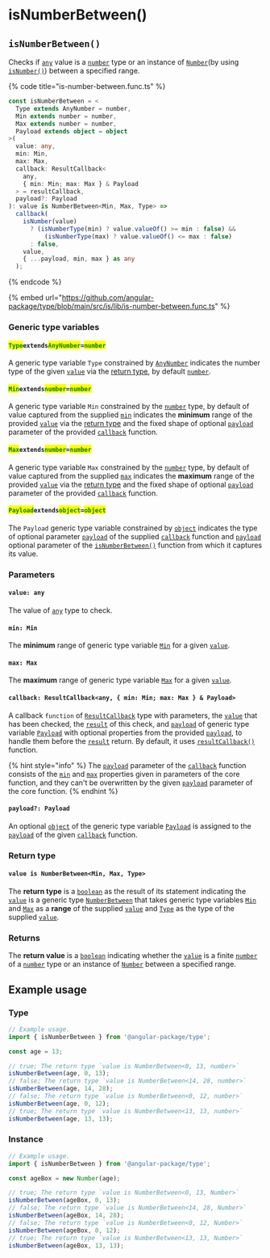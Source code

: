 # isNumberBetween()

## `isNumberBetween()`

Checks if [`any`](https://www.typescriptlang.org/docs/handbook/2/everyday-types.html#any) value is a [`number`](https://developer.mozilla.org/en-US/docs/Web/JavaScript/Reference/Global\_Objects/Number) type or an instance of [`Number`](https://developer.mozilla.org/en-US/docs/Web/JavaScript/Reference/Global\_Objects/Number)(by using [`isNumber()`](isnumber.md)) between a specified range.

{% code title="is-number-between.func.ts" %}
```typescript
const isNumberBetween = <
  Type extends AnyNumber = number,
  Min extends number = number,
  Max extends number = number,
  Payload extends object = object
>(
  value: any,
  min: Min,
  max: Max,
  callback: ResultCallback<
    any,
    { min: Min; max: Max } & Payload
  > = resultCallback,
  payload?: Payload
): value is NumberBetween<Min, Max, Type> =>
  callback(
    isNumber(value)
      ? (isNumberType(min) ? value.valueOf() >= min : false) &&
          (isNumberType(max) ? value.valueOf() <= max : false)
      : false,
    value,
    { ...payload, min, max } as any
  );
```
{% endcode %}

{% embed url="https://github.com/angular-package/type/blob/main/src/is/lib/is-number-between.func.ts" %}

### Generic type variables

#### <mark style="color:green;">`Type`</mark>`extends`<mark style="color:green;">`AnyNumber`</mark>`=`<mark style="color:green;">`number`</mark>

A generic type variable `Type` constrained by [`AnyNumber`](../types/anynumber.md) indicates the number type of the given [`value`](isnumberbetween.md#value-any) via the [return type](isnumberbetween.md#return-type), by default [`number`](https://www.typescriptlang.org/docs/handbook/basic-types.html#number).

#### <mark style="color:green;">`Min`</mark>`extends`<mark style="color:green;">`number`</mark>`=`<mark style="color:green;">`number`</mark>

A generic type variable `Min` constrained by the [`number`](https://www.typescriptlang.org/docs/handbook/basic-types.html#number) type, by default of value captured from the supplied [`min`](isnumberbetween.md#min-min) indicates the **minimum** range of the provided [`value`](isnumberbetween.md#value-any) via the [return type](isnumberbetween.md#return-type) and the fixed shape of optional [`payload`](../types/resultcallback.md#payload-payload) parameter of the provided [`callback`](isnumberbetween.md#callback-resultcallback-less-than-any-min-min-max-max-and-payload-greater-than) function.

#### <mark style="color:green;">`Max`</mark>`extends`<mark style="color:green;">`number`</mark>`=`<mark style="color:green;">`number`</mark>

A generic type variable `Max` constrained by the [`number`](https://www.typescriptlang.org/docs/handbook/basic-types.html#number) type, by default of value captured from the supplied [`max`](isnumberbetween.md#max-max) indicates the **maximum** range of the provided [`value`](isnumberbetween.md#value-any) via the [return type](isnumberbetween.md#return-type) and the fixed shape of optional [`payload`](../types/resultcallback.md#payload-payload) parameter of the provided [`callback`](isnumberbetween.md#callback-resultcallback-less-than-any-min-min-max-max-and-payload-greater-than) function.

#### <mark style="color:green;">**`Payload`**</mark>**`extends`**<mark style="color:green;">**`object`**</mark>**`=`**<mark style="color:green;">**`object`**</mark>

The `Payload` generic type variable constrained by [`object`](https://www.typescriptlang.org/docs/handbook/basic-types.html#object) indicates the type of optional parameter [`payload`](../types/resultcallback.md#payload-payload) of the supplied [`callback`](isnumberbetween.md#callback-resultcallback-less-than-any-min-min-max-max-and-payload-greater-than) function and [`payload`](isnumberbetween.md#payload-payload) optional parameter of the [`isNumberBetween()`](isnumberbetween.md#isnumberbetween) function from which it captures its value.

### Parameters

#### `value: any`

The value of [`any`](https://www.typescriptlang.org/docs/handbook/2/everyday-types.html#any) type to check.

#### `min: Min`

The **minimum** range of generic type variable [`Min`](isnumberbetween.md#minextendsnumber-number) for a given [`value`](isnumberbetween.md#value-any).

#### `max: Max`

The **maximum** range of generic type variable [`Max`](isnumberbetween.md#maxextendsnumber-number) for a given [`value`](isnumberbetween.md#value-any).

#### `callback: ResultCallback<any, { min: Min; max: Max } & Payload>`

A callback `function` of [`ResultCallback`](../types/resultcallback.md) type with parameters, the [`value`](isnumberbetween.md#value-any) that has been checked, the [`result`](../types/resultcallback.md#result-boolean) of this check, and [`payload`](../types/resultcallback.md#payload-payload) of generic type variable [`Payload`](isnumberbetween.md#payloadextendsobject-object) with optional properties from the provided [`payload`](isnumberbetween.md#payload-payload), to handle them before the [`result`](../types/resultcallback.md#result-boolean) return. By default, it uses [`resultCallback()`](../helper/resultcallback.md) function.

{% hint style="info" %}
The [`payload`](../types/resultcallback.md#payload-payload) parameter of the [`callback`](../types/resultcallback.md) function consists of the [`min`](isnumberbetween.md#min-min) and [`max`](isnumberbetween.md#max-max) properties given in parameters of the core function, and they can't be overwritten by the given [`payload`](isnumberbetween.md#payload-payload) parameter of the core function.
{% endhint %}

#### `payload?: Payload`

An optional [`object`](https://developer.mozilla.org/en-US/docs/Web/JavaScript/Reference/Global\_Objects/Object) of the generic type variable [`Payload`](isnumberbetween.md#payloadextendsobject-object) is assigned to the [`payload`](../types/resultcallback.md#payload-payload) of the given [`callback`](isnumberbetween.md#callback-resultcallback-less-than-any-min-min-max-max-and-payload-greater-than) function.

### Return type

#### `value is NumberBetween<Min, Max, Type>`

The **return type** is a [`boolean`](https://www.typescriptlang.org/docs/handbook/basic-types.html#boolean) as the result of its statement indicating the [`value`](isnumberbetween.md#value-any) is a generic type [`NumberBetween`](../types/numberbetween.md) that takes generic type variables [`Min`](isnumberbetween.md#minextendsnumber-number) and [`Max`](isnumberbetween.md#maxextendsnumber-number) as a **range** of the supplied [`value`](isnumberbetween.md#value-any) and [`Type`](isnumberbetween.md#typeextendsanynumber-number) as the type of the supplied [`value`](isnumberbetween.md#value-any).

### Returns

The **return value** is a [`boolean`](https://developer.mozilla.org/en-US/docs/Web/JavaScript/Reference/Global\_Objects/Boolean) indicating whether the [`value`](isnumberbetween.md#value-any) is a finite [`number`](https://developer.mozilla.org/en-US/docs/Web/JavaScript/Reference/Global\_Objects/Number) of a [`number`](https://developer.mozilla.org/en-US/docs/Web/JavaScript/Reference/Global\_Objects/Number) type or an instance of [`Number`](https://developer.mozilla.org/en-US/docs/Web/JavaScript/Reference/Global\_Objects/Number) between a specified range.

## Example usage

### Type

```typescript
// Example usage.
import { isNumberBetween } from '@angular-package/type';

const age = 13;

// true; The return type `value is NumberBetween<0, 13, number>`
isNumberBetween(age, 0, 13);
// false; The return type `value is NumberBetween<14, 28, number>`
isNumberBetween(age, 14, 28);
// false; The return type `value is NumberBetween<0, 12, number>`
isNumberBetween(age, 0, 12);
// true; The return type `value is NumberBetween<13, 13, number>`
isNumberBetween(age, 13, 13);
```

### Instance

```typescript
// Example usage.
import { isNumberBetween } from '@angular-package/type';

const ageBox = new Number(age);

// true; The return type `value is NumberBetween<0, 13, Number>`
isNumberBetween(ageBox, 0, 13);
// false; The return type `value is NumberBetween<14, 28, Number>`
isNumberBetween(ageBox, 14, 28);
// false; The return type `value is NumberBetween<0, 12, Number>`
isNumberBetween(ageBox, 0, 12);
// true; The return type `value is NumberBetween<13, 13, Number>`
isNumberBetween(ageBox, 13, 13);
```
